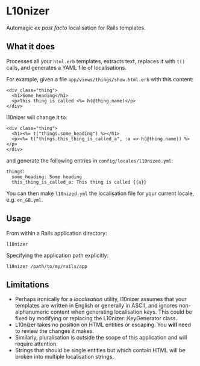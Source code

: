 L10nizer
========

Automagic _ex post facto_ localisation for Rails templates.

What it does
------------

Processes all your `html.erb` templates, extracts text, replaces it with `t()` calls, and generates a YAML file of localisations.

For example, given a file `app/views/things/show.html.erb` with this content:

    <div class="thing">
      <h1>Some heading</h1>
      <p>This thing is called <%= h(@thing.name)</p>
    </div>

l10nizer will change it to:

    <div class="thing">
      <h1><%= t("things.some_heading") %></h1>
      <p><%= t("things.this_thing_is_called_a", :a => h(@thing.name)) %></p>
    </div>

and generate the following entries in `config/locales/l10nized.yml`:

    things:
      some_heading: Some heading
      this_thing_is_called_a: This thing is called {{a}}

You can then make `l10nized.yml` the localisation file for your current locale, e.g. `en_GB.yml`.

Usage
-----

From within a Rails application directory:

    l10nizer

Specifying the application path explicitly:

    l10nizer /path/to/my/rails/app

Limitations
-----------

* Perhaps ironically for a _localisation_ utility, l10nizer assumes that your templates are written in English or generally in ASCII, and ignores non-alphanumeric content when generating localisation keys. This could be fixed by modifying or replacing the L10nizer::KeyGenerator class.
* L10nizer takes no position on HTML entities or escaping. You __will__ need to review the changes it makes.
* Similarly, pluralisation is outside the scope of this application and will require attention.
* Strings that should be single entities but which contain HTML will be broken into multiple localisation strings.
